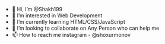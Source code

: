 - 👋 Hi, I’m @Shakh199
- 👀 I’m interested in Web Development
- 🌱 I’m currently learning HTML/CSS/JavaScript
- 💞️ I’m looking to collaborate on Any Person who can help me
- 📫 How to reach me instagram - @shoxurmonov

<!---
Shakh199/Shakh199 is a ✨ special ✨ repository because its `README.md` (this file) appears on your GitHub profile.
You can click the Preview link to take a look at your changes.
--->
